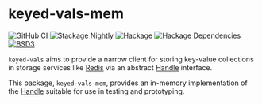 # keyed-vals-mem

[![GitHub CI](https://github.com/adetokunbo/keyed-vals/actions/workflows/ci.yml/badge.svg)](https://github.com/adetokunbo/keyed-vals/actions)
[![Stackage Nightly](http://stackage.org/package/keyed-vals-mem/badge/nightly)](http://stackage.org/nightly/package/keyed-vals-mem)
[![Hackage][hackage-badge]][hackage]
[![Hackage Dependencies][hackage-deps-badge]][hackage-deps]
[![BSD3](https://img.shields.io/badge/license-BSD3-green.svg?dummy)](https://github.com/adetokunbo/keyed-vals-mem/blob/master/LICENSE)

`keyed-vals` aims to provide a narrow client for storing key-value collections
in storage services like [Redis] via an abstract [Handle] interface.

This package, `keyed-vals-mem`, provides an in-memory implementation of the [Handle]
suitable for use in testing and prototyping.

[hackage-deps-badge]: <https://img.shields.io/hackage-deps/v/keyed-vals-mem.svg>
[hackage-deps]:       <http://packdeps.haskellers.com/feed?needle=keyed-vals-mem>
[hackage-badge]:      <https://img.shields.io/hackage/v/keyed-vals-mem.svg>
[hackage]:            <https://hackage.haskell.org/package/keyed-vals-mem>
[Handle]:             <https://hackage.haskell.org/package/keyed-vals>
[Redis]:              <https://redis.io>
